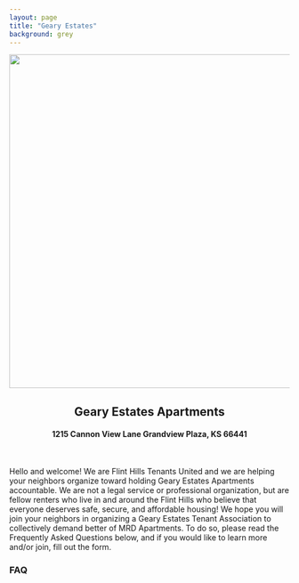 ```yaml
---
layout: page
title: "Geary Estates"
background: grey
---
```

<div align="center">
  <img src="https://www.flinthillstenantsunited.org/gearyestates/gearyestatesfhtu.png" width="600px">
  <br>
<h2 class="center">Geary Estates Apartments</h2>
<h4 class="center">1215 Cannon View Lane Grandview Plaza, KS 66441</h4>
</div>

<br>
<p>Hello and welcome! We are Flint Hills Tenants United and we are helping your neighbors organize toward holding Geary Estates Apartments accountable. We are not a legal service or professional organization, but are fellow renters who live in and around the Flint Hills who believe that everyone deserves safe, secure, and affordable housing! We hope you will join your neighbors in organizing a Geary Estates Tenant Association to collectively demand better of MRD Apartments. To do so, please read the Frequently Asked Questions below, and if you would like to learn more and/or join, fill out the form.</p>

<h3>FAQ</h3>



<br>
<br>
<br>

   <style>
    /* Force Action Network forms into single column layout */
    #can_embed_form.can_float.can_768 {
      display: block !important;
    }

    /* Override the two-column layout */
    #form_col1, #form_col2 {
      float: none !important;
      width: 100% !important;
      clear: both !important;
      margin-right: 0 !important;
      margin-left: 0 !important;
      display: block !important;
    }

    /* Stack form fields on top */
    #form_col1 {
      margin-bottom: 30px !important;
    }

    /* Submit section goes below */
    #form_col2 {
      margin-top: 20px !important;
      padding-top: 20px !important;
      border-top: 1px solid #e0e0e0;
    }

    /* Make submit button full width */
    #form_col2 input[type="submit"] {
      width: 100% !important;
      max-width: none !important;
      display: block !important;
      margin: 0 auto !important;
      padding: 15px 20px !important;
      font-size: 16px !important;
    }

    /* Clear any floats */
    .clear {
      clear: both !important;
    }

    /* Center the form */
    .can_embed_form {
      max-width: 100%;
      margin: 0 auto;
    }
    </style>
    
<link href='https://actionnetwork.org/css/style-embed-whitelabel-v3.css' rel='stylesheet' type='text/css' /><script src='https://actionnetwork.org/widgets/v5/form/geary-estates-interest-form?format=js&source=widget'></script><div id='can-form-area-geary-estates-interest-form' style='width: 100%'><!-- this div is the target for our HTML insertion --></div>
